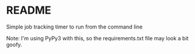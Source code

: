 # README #

Simple job tracking timer to run from the command line

Note: I'm using PyPy3 with this, so the requirements.txt file may look a bit goofy.
